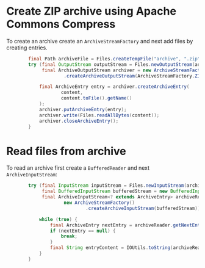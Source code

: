 # Create ZIP archive using Apache Commons Compress

To create an archive create an `ArchiveStreamFactory` and next add files by creating entries. 

```java
        final Path archiveFile = Files.createTempFile("archive", ".zip");
        try (final OutputStream outputStream = Files.newOutputStream(archiveFile);
             final ArchiveOutputStream archiver = new ArchiveStreamFactory()
                     .createArchiveOutputStream(ArchiveStreamFactory.ZIP, outputStream)) {

            final ArchiveEntry entry = archiver.createArchiveEntry(
                    content,
                    content.toFile().getName()
            );
            archiver.putArchiveEntry(entry);
            archiver.write(Files.readAllBytes(content));
            archiver.closeArchiveEntry();
        }
```

# Read files from archive

To read an archive first create a `BufferedReader` and next `ArchiveInputStream`:

```java
        try (final InputStream inputStream = Files.newInputStream(archiveFile);
             final BufferedInputStream bufferedStream = new BufferedInputStream(inputStream);
             final ArchiveInputStream<? extends ArchiveEntry> archiveReader =
                     new ArchiveStreamFactory()
                             .createArchiveInputStream(bufferedStream)) {

            while (true) {
                final ArchiveEntry nextEntry = archiveReader.getNextEntry();
                if (nextEntry == null) {
                    break;
                }
                final String entryContent = IOUtils.toString(archiveReader, StandardCharsets.UTF_8);
            }
        }
```